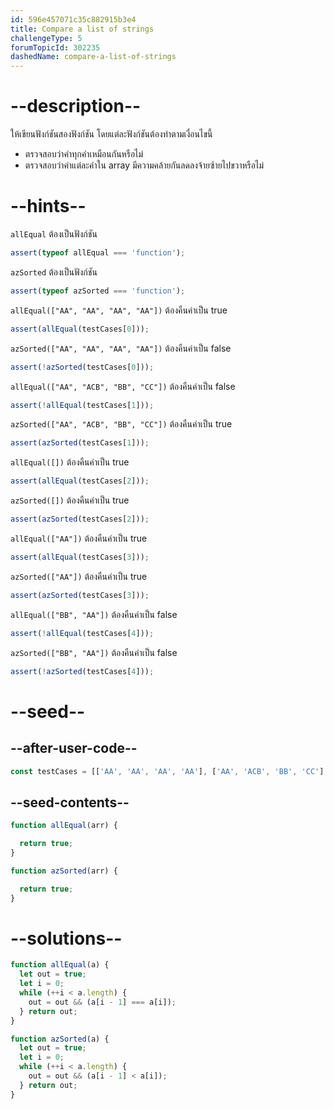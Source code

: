 ```yaml
---
id: 596e457071c35c882915b3e4
title: Compare a list of strings
challengeType: 5
forumTopicId: 302235
dashedName: compare-a-list-of-strings
---
```


# --description--

ให้เขียนฟังก์ชันสองฟังก์ชัน โดยแต่ละฟังก์ชันต้องทำตามเงื่อนไขนี้

<ul>
  <li>ตรวจสอบว่าคำทุกคำเหมือนกันหรือไม่</li>
  <li>ตรวจสอบว่าคำแต่ละคำใน array มีความคล้ายกันลดลงจ้ายซ้ายไปขวาหรือไม่</li>
</ul>

# --hints--

`allEqual` ต้องเป็นฟังก์ชัน

```js
assert(typeof allEqual === 'function');
```

`azSorted` ต้องเป็นฟังก์ชัน

```js
assert(typeof azSorted === 'function');
```

`allEqual(["AA", "AA", "AA", "AA"])` ต้องคืนค่าเป็น true

```js
assert(allEqual(testCases[0]));
```

`azSorted(["AA", "AA", "AA", "AA"])` ต้องคืนค่าเป็น false

```js
assert(!azSorted(testCases[0]));
```

`allEqual(["AA", "ACB", "BB", "CC"])` ต้องคืนค่าเป็น false

```js
assert(!allEqual(testCases[1]));
```

`azSorted(["AA", "ACB", "BB", "CC"])` ต้องคืนค่าเป็น true

```js
assert(azSorted(testCases[1]));
```

`allEqual([])` ต้องคืนค่าเป็น true

```js
assert(allEqual(testCases[2]));
```

`azSorted([])` ต้องคืนค่าเป็น true

```js
assert(azSorted(testCases[2]));
```

`allEqual(["AA"])` ต้องคืนค่าเป็น true

```js
assert(allEqual(testCases[3]));
```

`azSorted(["AA"])` ต้องคืนค่าเป็น true

```js
assert(azSorted(testCases[3]));
```

`allEqual(["BB", "AA"])` ต้องคืนค่าเป็น false

```js
assert(!allEqual(testCases[4]));
```

`azSorted(["BB", "AA"])` ต้องคืนค่าเป็น false

```js
assert(!azSorted(testCases[4]));
```

# --seed--

## --after-user-code--

```js
const testCases = [['AA', 'AA', 'AA', 'AA'], ['AA', 'ACB', 'BB', 'CC'], [], ['AA'], ['BB', 'AA']];
```

## --seed-contents--

```js
function allEqual(arr) {

  return true;
}

function azSorted(arr) {

  return true;
}
```

# --solutions--

```js
function allEqual(a) {
  let out = true;
  let i = 0;
  while (++i < a.length) {
    out = out && (a[i - 1] === a[i]);
  } return out;
}

function azSorted(a) {
  let out = true;
  let i = 0;
  while (++i < a.length) {
    out = out && (a[i - 1] < a[i]);
  } return out;
}
```
